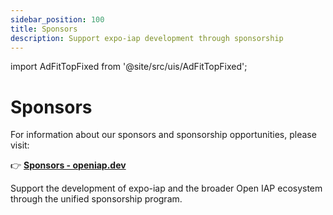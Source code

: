 ```yaml
---
sidebar_position: 100
title: Sponsors
description: Support expo-iap development through sponsorship
---
```


import AdFitTopFixed from '@site/src/uis/AdFitTopFixed';

# Sponsors

<AdFitTopFixed />

For information about our sponsors and sponsorship opportunities, please visit:

👉 **[Sponsors - openiap.dev](https://openiap.dev/sponsors)**

Support the development of expo-iap and the broader Open IAP ecosystem through the unified sponsorship program.
